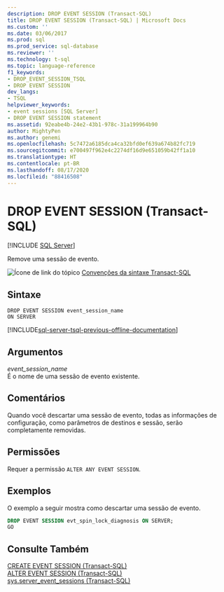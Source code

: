 ```yaml
---
description: DROP EVENT SESSION (Transact-SQL)
title: DROP EVENT SESSION (Transact-SQL) | Microsoft Docs
ms.custom: ''
ms.date: 03/06/2017
ms.prod: sql
ms.prod_service: sql-database
ms.reviewer: ''
ms.technology: t-sql
ms.topic: language-reference
f1_keywords:
- DROP_EVENT_SESSION_TSQL
- DROP EVENT SESSION
dev_langs:
- TSQL
helpviewer_keywords:
- event sessions [SQL Server]
- DROP EVENT SESSION statement
ms.assetid: 92eabe4b-24e2-43b1-978c-31a199964b90
author: MightyPen
ms.author: genemi
ms.openlocfilehash: 5c7472a6185dca4ca32bfd0ef639a674b82fc719
ms.sourcegitcommit: e700497f962e4c2274df16d9e651059b42ff1a10
ms.translationtype: HT
ms.contentlocale: pt-BR
ms.lasthandoff: 08/17/2020
ms.locfileid: "88416508"
---
```

# <a name="drop-event-session-transact-sql"></a>DROP EVENT SESSION (Transact-SQL)
[!INCLUDE [SQL Server](../../includes/applies-to-version/sqlserver.md)]

  Remove uma sessão de evento.  
  
 ![Ícone de link do tópico](../../database-engine/configure-windows/media/topic-link.gif "Ícone de link do tópico") [Convenções da sintaxe Transact-SQL](../../t-sql/language-elements/transact-sql-syntax-conventions-transact-sql.md)  
  
## <a name="syntax"></a>Sintaxe  
  
```    
DROP EVENT SESSION event_session_name  
ON SERVER  
```  
  
[!INCLUDE[sql-server-tsql-previous-offline-documentation](../../includes/sql-server-tsql-previous-offline-documentation.md)]

## <a name="arguments"></a>Argumentos
 *event_session_name*  
 É o nome de uma sessão de evento existente.  
  
## <a name="remarks"></a>Comentários  
 Quando você descartar uma sessão de evento, todas as informações de configuração, como parâmetros de destinos e sessão, serão completamente removidas.  
  
## <a name="permissions"></a>Permissões  
 Requer a permissão `ALTER ANY EVENT SESSION`.  
  
## <a name="examples"></a>Exemplos  
O exemplo a seguir mostra como descartar uma sessão de evento.  
  
```sql  
DROP EVENT SESSION evt_spin_lock_diagnosis ON SERVER;
GO
```  
  
## <a name="see-also"></a>Consulte Também  
 [CREATE EVENT SESSION &#40;Transact-SQL&#41;](../../t-sql/statements/create-event-session-transact-sql.md)   
 [ALTER EVENT SESSION &#40;Transact-SQL&#41;](../../t-sql/statements/alter-event-session-transact-sql.md)   
 [sys.server_event_sessions &#40;Transact-SQL&#41;](../../relational-databases/system-catalog-views/sys-server-event-sessions-transact-sql.md)  
  
  
